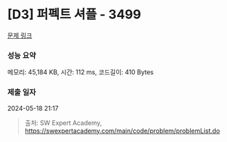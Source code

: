 # [D3] 퍼펙트 셔플 - 3499 

[문제 링크](https://swexpertacademy.com/main/code/problem/problemDetail.do?contestProbId=AWGsRbk6AQIDFAVW) 

### 성능 요약

메모리: 45,184 KB, 시간: 112 ms, 코드길이: 410 Bytes

### 제출 일자

2024-05-18 21:17



> 출처: SW Expert Academy, https://swexpertacademy.com/main/code/problem/problemList.do